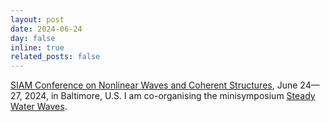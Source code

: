 ```yaml
---
layout: post
date: 2024-06-24
day: false
inline: true
related_posts: false
---
```


<a href="https://www.siam.org/conferences/cm/conference/nwcs24">SIAM Conference on Nonlinear Waves and Coherent Structures</a>, June 24&mdash;27, 2024, in Baltimore, U.S. I am co-organising the minisymposium <a href="https://meetings.siam.org/sess/dsp_programsess.cfm?SESSIONCODE=79422">Steady Water Waves</a>.
